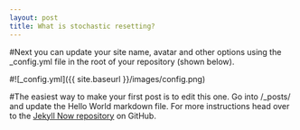 ```yaml
---
layout: post
title: What is stochastic resetting?
---
```


#Next you can update your site name, avatar and other options using the _config.yml file in the root of your repository (shown below).

#![_config.yml]({{ site.baseurl }}/images/config.png)

#The easiest way to make your first post is to edit this one. Go into /_posts/ and update the Hello World markdown file. For more instructions head over to the [Jekyll Now repository](https://github.com/barryclark/jekyll-now) on GitHub.
